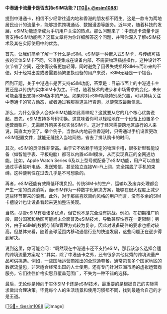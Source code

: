 **中港通卡流量卡是否支持eSIM功能？[[TG💪+ @esim1088](https://t.me/s/esim1088)]**

提到中港通卡，相信不少经常往返内地和香港的朋友都不陌生。这是一款专为两地居民设计的流量卡，能够提供跨境通话、数据漫游等服务。近年来，随着科技的发展，eSIM功能逐渐成为手机用户关注的热点。那么问题来了：中港通卡流量卡是否支持eSIM功能呢？这篇文章将为你详细解答这个问题，并带你深入了解eSIM技术及其在实际使用中的优势。

首先，让我们简单了解一下什么是eSIM。eSIM是一种嵌入式SIM卡，与传统可插拔的实体SIM卡不同，它直接集成在设备内部，不需要物理插拔操作。这种设计不仅节省了空间，还使得设备更加轻薄，同时避免了因丢失或损坏SIM卡而带来的不便。对于经常出差或者需要频繁更换设备的用户来说，eSIM无疑是一个福音。

回到正题，关于中港通卡是否支持eSIM功能，答案是：目前市面上的中港通卡主要还是以传统的实体SIM卡为主。不过，随着技术的进步和市场需求的变化，未来可能会推出支持eSIM版本的产品。如果你对eSIM功能特别感兴趣，可以持续关注中港通卡的官方动态，或者通过客服渠道进行咨询，以便获取最新信息。

那么，为什么很多人会对eSIM功能如此青睐呢？这就要从它的几个核心优势说起。首先，eSIM支持多号码切换。这意味着你可以轻松地在一个设备上设置多个运营商账户，无需额外购买多张实体SIM卡。这对于经常需要跨地区旅行的人来说，简直太方便了。举个例子，当你从内地前往香港时，只需通过手机设置更改eSIM配置文件，就能无缝接入当地网络，省去了排队购卡的时间。

其次，eSIM的灵活性非常高。由于它不依赖于特定的物理卡槽，很多新型智能设备（如智能手表、平板电脑）都可以内置eSIM模块，从而实现真正的全网通功能。比如，Apple Watch Series 6及以上型号就配备了eSIM功能，用户可以直接通过手表接听电话、发送短信，甚至独立连接Wi-Fi上网，完全摆脱了手机的束缚。这种便利性在过去几乎是不可想象的。

再者，eSIM还能有效降低环境负担。传统SIM卡的生产、运输以及废弃处理都会产生一定的资源消耗，而eSIM作为一种数字化解决方案，能够在很大程度上减少这些环节带来的浪费。此外，对于那些喜欢简约风格的用户而言，没有多余的SIM卡槽设计也让设备看起来更加整洁美观。

当然，尽管eSIM有着诸多优点，但它也不是完全没有挑战。例如，在初期推广阶段，部分国家和地区可能尚未全面普及eSIM技术，导致兼容性存在一定限制；另外，由于eSIM的数据存储和管理方式较为复杂，因此对设备硬件的要求也相对较高。但总体来看，随着全球范围内移动通信行业的快速发展，这些问题正在逐步得到解决。

说到这里，你可能会问：“既然现在中港通卡还不支持eSIM，那我该怎么选择合适的跨境流量方案呢？”其实，除了中港通卡之外，还有很多其他优秀的跨境流量产品可供挑选。例如，一些国际运营商推出的全球通套餐，通常包含多个国家地区的数据流量包，非常适合经常出国的人士使用。还有专门针对亚洲市场的虚拟运营商服务，它们往往价格实惠且覆盖范围广，不失为一种不错的选择。

最后，无论你是倾向于实体SIM卡还是eSIM技术，最重要的是根据自己的实际需求做出合理决策。毕竟每个人的生活场景和使用习惯都不同，找到最适合自己的才是王道。

[[TG💪+ @esim1088](https://t.me/s/esim1088) ![Image](https://i.postimg.cc/4NQfJmqS/Snipaste-2025-05-13-00-14-12.png)]